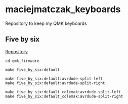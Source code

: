 # maciejmatczak_keyboards

Repository to keep my QMK keyboards

## Five by six

[Repository](https://github.com/maciejmatczak/five-by-six)

```shell
cd qmk_firmware

make five_by_six:default

make five_by_six:default:avrdude-split-left
make five_by_six:default:avrdude-split-right

make five_by_six:default_colemak:avrdude-split-left
make five_by_six:default_colemak:avrdude-split-right
```
